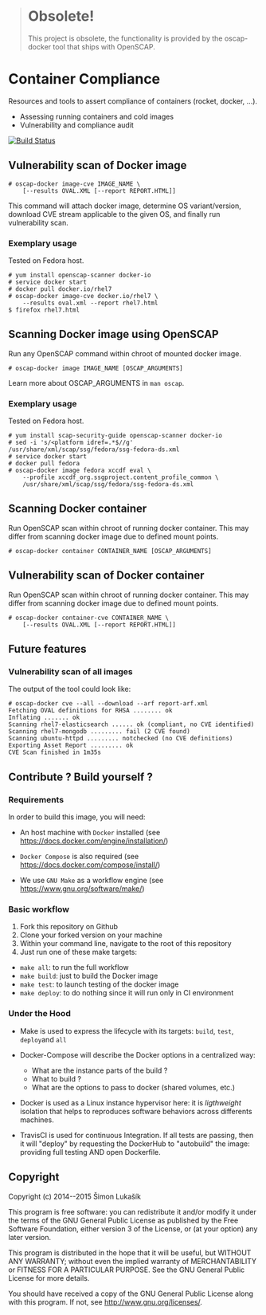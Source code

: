 > # Obsolete!
> This project is obsolete, the functionality is provided by the oscap-docker
> tool that ships with OpenSCAP.


# Container Compliance

Resources and tools to assert compliance of containers (rocket, docker, ...).

+ Assessing running containers and cold images
+ Vulnerability and compliance audit

[![Build Status](https://travis-ci.org/dduportal/container-compliance.svg?branch=master)](https://travis-ci.org/dduportal/container-compliance)

## Vulnerability scan of Docker image

  ```
  # oscap-docker image-cve IMAGE_NAME \
      [--results OVAL.XML [--report REPORT.HTML]]
  ```

This command will attach docker image, determine OS variant/version, download CVE stream
applicable to the given OS, and finally run vulnerability scan.

### Exemplary usage

Tested on Fedora host.

  ```
  # yum install openscap-scanner docker-io
  # service docker start
  # docker pull docker.io/rhel7
  # oscap-docker image-cve docker.io/rhel7 \
      --results oval.xml --report rhel7.html
  $ firefox rhel7.html
  ```

## Scanning Docker image using OpenSCAP

Run any OpenSCAP command within chroot of mounted docker image.

  ```
  # oscap-docker image IMAGE_NAME [OSCAP_ARGUMENTS]
  ```

Learn more about OSCAP_ARGUMENTS in `man oscap`.

### Exemplary usage

Tested on Fedora host.

  ```
  # yum install scap-security-guide openscap-scanner docker-io
  # sed -i 's/<platform idref=.*$//g' /usr/share/xml/scap/ssg/fedora/ssg-fedora-ds.xml
  # service docker start
  # docker pull fedora
  # oscap-docker image fedora xccdf eval \
      --profile xccdf_org.ssgproject.content_profile_common \
      /usr/share/xml/scap/ssg/fedora/ssg-fedora-ds.xml
  ```

## Scanning Docker container

Run OpenSCAP scan within chroot of running docker container. This may differ
from scanning docker image due to defined mount points.

  ```
  # oscap-docker container CONTAINER_NAME [OSCAP_ARGUMENTS]
  ```

## Vulnerability scan of Docker container

Run OpenSCAP scan within chroot of running docker container. This may differ
from scanning docker image due to defined mount points.

  ```
  # oscap-docker container-cve CONTAINER_NAME \
      [--results OVAL.XML [--report REPORT.HTML]]
  ```

## Future features

### Vulnerability scan of all images

The output of the tool could look like:

  ```
  # oscap-docker cve --all --download --arf report-arf.xml
  Fetching OVAL definitions for RHSA ........ ok
  Inflating ....... ok
  Scanning rhel7-elasticsearch ...... ok (compliant, no CVE identified)
  Scanning rhel7-mongodb ......... fail (2 CVE found)
  Scanning ubuntu-httpd ......... notchecked (no CVE definitions)
  Exporting Asset Report ......... ok
  CVE Scan finished in 1m35s
  ```

## Contribute ? Build yourself ?

### Requirements

In order to build this image, you will need:

- An host machine with `Docker` installed (see https://docs.docker.com/engine/installation/)

- `Docker Compose` is also required (see https://docs.docker.com/compose/install/)

- We use `GNU Make` as a workflow engine (see https://www.gnu.org/software/make/)

### Basic workflow

1. Fork this repository on Github
2. Clone your forked version on your machine
3. Within your command line, navigate to the root of this repository
4. Just run one of these make targets:
  - `make all`: to run the full workflow
  - `make build`: just to build the Docker image
  - `make test`: to launch testing of the docker image
  - `make deploy`: to do nothing since it will run only in CI environment

### Under the Hood

* Make is used to express the lifecycle with its targets: `build`,
`test`, `deploy`and `all`

* Docker-Compose will describe the Docker options in a centralized  way:
  - What are the instance parts of the build ?
  - What to build ?
  - What are the options to pass to docker (shared volumes, etc.)

* Docker is used as a Linux instance hypervisor here: it is
*ligthweight* isolation that helps to reproduces software behaviors
across differents machines.

* TravisCI is used for continuous Integration. If all tests are passing, then it will "deploy" by requesting the DockerHub to
"autobuild" the image: providing full testing AND open Dockerfile.


## Copyright

Copyright (c) 2014--2015 Šimon Lukašík

This program is free software: you can redistribute it and/or modify
it under the terms of the GNU General Public License as published by
the Free Software Foundation, either version 3 of the License, or
(at your option) any later version.

This program is distributed in the hope that it will be useful,
but WITHOUT ANY WARRANTY; without even the implied warranty of
MERCHANTABILITY or FITNESS FOR A PARTICULAR PURPOSE.  See the
GNU General Public License for more details.

You should have received a copy of the GNU General Public License
along with this program.  If not, see <http://www.gnu.org/licenses/>.
